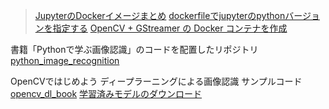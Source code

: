 > [JupyterのDockerイメージまとめ](https://qiita.com/kshigeru/items/ea174d6bcacc474f2a51)
> [dockerfileでjupyterのpythonバージョンを指定する](https://qiita.com/Yasshi840/items/883ce12eee6b4d2e61df)
> [OpenCV + GStreamer の Docker コンテナを作成](https://kuttsun.blogspot.com/2021/11/opencv-gstreamer.html#google_vignette)

書籍「Pythonで学ぶ画像認識」のコードを配置したリポジトリ
[python_image_recognition](https://github.com/py-img-recog/python_image_recognition)

OpenCVではじめよう ディープラーニングによる画像認識 サンプルコード
[opencv_dl_book](https://github.com/ghmagazine/opencv_dl_book)
[学習済みモデルのダウンロード](https://gihyo.jp/book/2022/978-4-297-12775-6/support)